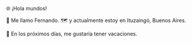 🌐 ¡Hola mundos!

👋 Me llamo Fernando.
🗺️ y actualmente estoy en Ituzaingó, Buenos Aires.

📆 En los próximos días, me gustaría tener vacaciones.
